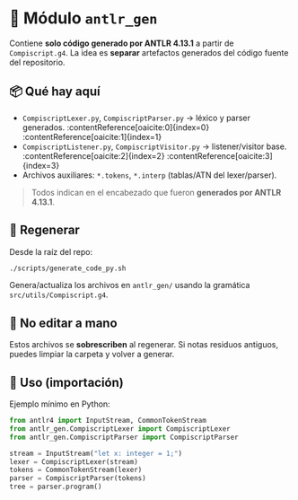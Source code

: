 # 🧩 Módulo `antlr_gen`

Contiene **solo código generado por ANTLR 4.13.1** a partir de `Compiscript.g4`. La idea es **separar** artefactos generados del código fuente del repositorio.

## 📦 Qué hay aquí

- `CompiscriptLexer.py`, `CompiscriptParser.py` → léxico y parser generados. :contentReference[oaicite:0]{index=0} :contentReference[oaicite:1]{index=1}  
- `CompiscriptListener.py`, `CompiscriptVisitor.py` → listener/visitor base. :contentReference[oaicite:2]{index=2} :contentReference[oaicite:3]{index=3}  
- Archivos auxiliares: `*.tokens`, `*.interp` (tablas/ATN del lexer/parser).  

> Todos indican en el encabezado que fueron **generados por ANTLR 4.13.1**.

## 🔄 Regenerar

Desde la raíz del repo:

```bash
./scripts/generate_code_py.sh
```

Genera/actualiza los archivos en `antlr_gen/` usando la gramática `src/utils/Compiscript.g4`.

## 🚫 No editar a mano

Estos archivos se **sobrescriben** al regenerar. Si notas residuos antiguos, puedes limpiar la carpeta y volver a generar.

## 🐍 Uso (importación)

Ejemplo mínimo en Python:

```python
from antlr4 import InputStream, CommonTokenStream
from antlr_gen.CompiscriptLexer import CompiscriptLexer
from antlr_gen.CompiscriptParser import CompiscriptParser

stream = InputStream("let x: integer = 1;")
lexer = CompiscriptLexer(stream)
tokens = CommonTokenStream(lexer)
parser = CompiscriptParser(tokens)
tree = parser.program()
```
